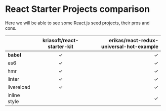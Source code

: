 # React Starter Projects comparison
Here we will be able to see some React.js seed projects, their pros and cons.

|               | kriasoft/react-starter-kit | erikas/react-redux-universal-hot-example|
| ------------- |:--------------------------:| ---------------------------------------:|
| **babel**     |           ✓                | ✓                                      |
| es6           |✓                 |    ✓                                   |
| hmr           | ✓                   |  ✓                                     |
|linter|✓|✓|
|livereload|✓|✓|
|inline style||✓|











